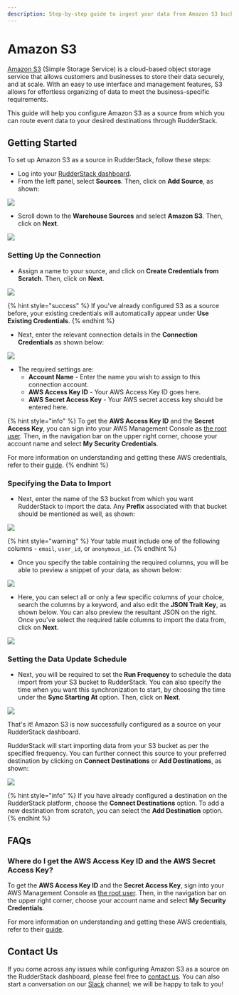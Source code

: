 ```yaml
---
description: Step-by-step guide to ingest your data from Amazon S3 bucket into RudderStack.
---
```


# Amazon S3

[Amazon S3](https://aws.amazon.com/s3/) \(Simple Storage Service\) is a cloud-based object storage service that allows customers and businesses to store their data securely, and at scale. With an easy to use interface and management features, S3 allows for effortless organizing of data to meet the business-specific requirements.

This guide will help you configure Amazon S3 as a source from which you can route event data to your desired destinations through RudderStack.

## Getting Started

To set up Amazon S3 as a source in RudderStack, follow these steps:

* Log into your [RudderStack dashboard](https://app.rudderlabs.com/signup?type=freetrial).
* From the left panel, select **Sources**. Then, click on **Add Source**, as shown:

![](../.gitbook/assets/image%20%2897%29%20%281%29%20%281%29%20%282%29%20%282%29%20%282%29%20%282%29%20%282%29%20%282%29%20%282%29%20%282%29%20%282%29%20%282%29%20%282%29%20%283%29%20%283%29.png)

* Scroll down to the **Warehouse Sources** and select **Amazon S3**. Then, click on **Next**.

![](../.gitbook/assets/screen-shot-2021-01-12-at-12.23.01-pm.png)

### Setting Up the Connection

* Assign a name to your source, and click on **Create Credentials from Scratch**. Then, click on **Next**.

![](../.gitbook/assets/screen-shot-2021-01-12-at-12.23.37-pm.png)

{% hint style="success" %}
If you've already configured S3 as a source before, your existing credentials will automatically appear under **Use Existing Credentials**.
{% endhint %}

* Next, enter the relevant connection details in the **Connection Credentials** as shown below:

![](../.gitbook/assets/screen-shot-2021-01-12-at-12.23.55-pm.png)

* The required settings are:
  * **Account Name** - Enter the name you wish to assign to this connection account.
  * **AWS Access Key ID** - Your AWS Access Key ID goes here.
  * **AWS Secret Access Key** - Your AWS secret access key should be entered here.

{% hint style="info" %}
To get the **AWS Access Key ID** and the **Secret Access Key**, you can sign into your AWS Management Console as [the root user](https://docs.aws.amazon.com/IAM/latest/UserGuide/console.html#root-user-sign-in-page). Then, in the navigation bar on the upper right corner, choose your account name and select **My Security Credentials**.

For more information on understanding and getting these AWS credentials, refer to their [guide](https://docs.aws.amazon.com/general/latest/gr/aws-sec-cred-types.html).
{% endhint %}

### Specifying the Data to Import

* Next, enter the name of the S3 bucket from which you want RudderStack to import the data. Any **Prefix** associated with that bucket should be mentioned as well, as shown:

![](../.gitbook/assets/screen-shot-2021-01-13-at-10.58.18-am.png)

{% hint style="warning" %}
Your table must include one of the following columns - `email`, `user_id`, or `anonymous_id`.
{% endhint %}

* Once you specify the table containing the required columns, you will be able to preview a snippet of your data, as shown below:

![](../.gitbook/assets/screen-shot-2021-01-05-at-3.21.38-pm.png)

* Here, you can select all or only a few specific columns of your choice, search the columns by a keyword, and also edit the **JSON Trait Key**, as shown below. You can also preview the resultant JSON on the right. Once you've select the required table columns to import the data from, click on **Next**.

![](../.gitbook/assets/screen-shot-2021-01-05-at-3.22.09-pm.png)

### Setting the Data Update Schedule

* Next, you will be required to set the **Run Frequency** to schedule the data import from your S3 bucket to RudderStack. You can also specify the time when you want this synchronization to start, by choosing the time under the **Sync Starting At** option. Then, click on **Next**.

![](../.gitbook/assets/screen-shot-2021-01-13-at-11.00.29-am.png)

That's it! Amazon S3 is now successfully configured as a source on your RudderStack dashboard. 

RudderStack will start importing data from your S3 bucket as per the specified frequency. You can further connect this source to your preferred destination by clicking on **Connect Destinations** or **Add Destinations**, as shown:

![](../.gitbook/assets/screen-shot-2021-01-13-at-11.06.08-am.png)

{% hint style="info" %}
If you have already configured a destination on the RudderStack platform, choose the **Connect Destinations** option. To add a new destination from scratch, you can select the **Add Destination** option.
{% endhint %}

## FAQs

### Where do I get the AWS Access Key ID and the AWS Secret Access Key?

To get the **AWS Access Key ID** and the **Secret Access Key**,  sign into your AWS Management Console as [the root user](https://docs.aws.amazon.com/IAM/latest/UserGuide/console.html#root-user-sign-in-page). Then, in the navigation bar on the upper right corner, choose your account name and select **My Security Credentials**.

For more information on understanding and getting these AWS credentials, refer to their [guide](https://docs.aws.amazon.com/general/latest/gr/aws-sec-cred-types.html).

## Contact Us

If you come across any issues while configuring Amazon S3 as a source on the RudderStack dashboard, please feel free to [contact us](mailto:%20docs@rudderstack.com). You can also start a conversation on our [Slack](https://resources.rudderstack.com/join-rudderstack-slack) channel; we will be happy to talk to you!

